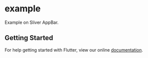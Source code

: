 # example

Example on Sliver AppBar.

## Getting Started

For help getting started with Flutter, view our online
[documentation](https://flutter.io/).
